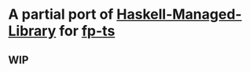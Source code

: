 # A partial port of [Haskell-Managed-Library](https://github.com/Gabriel439/Haskell-Managed-Library) for [fp-ts](https://github.com/gcanti/fp-ts)

## WIP
